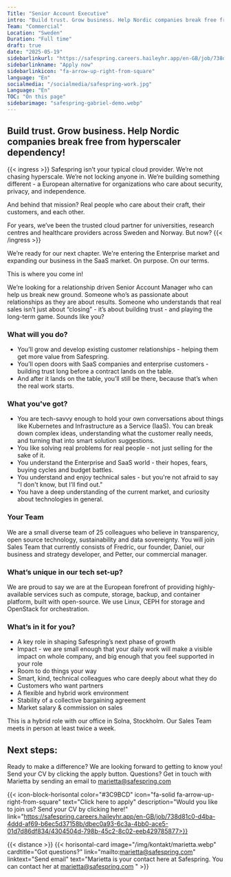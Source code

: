 ```yaml
---
Title: "Senior Account Executive"
intro: "Build trust. Grow business. Help Nordic companies break free from hyperscaler dependency!"
Team: "Commercial"
Location: "Sweden"
Duration: "Full time"
draft: true
date: "2025-05-19"
sidebarlinkurl: "https://safespring.careers.haileyhr.app/en-GB/job/738d81c0-d4ba-4ddd-af69-b6ec5d37158b/dbec0a93-6c3a-4bb0-ace5-01d7d86df834/4304504d-798b-45c2-8c02-eeb429785877"
sidebarlinkname: "Apply now"
sidebarlinkicon: "fa-arrow-up-right-from-square"
language: "En"
socialmedia: "/socialmedia/safespring-work.jpg"
Language: "En"
TOC: "On this page"
sidebarimage: "safespring-gabriel-demo.webp"
---
```


## Build trust. Grow business. Help Nordic companies break free from hyperscaler dependency!

{{< ingress >}}
Safespring isn’t your typical cloud provider. We’re not chasing hyperscale. We’re not locking anyone in. We’re building something different - a  European alternative for organizations who care about security, privacy, and independence.

And behind that mission? Real people who care about their craft, their customers, and each other.

For years, we’ve been the trusted cloud partner for universities, research centres and healthcare providers across Sweden and Norway. But now? 
{{< /ingress >}}

We’re ready for our next chapter. We're entering the Enterprise market and expanding our business in the SaaS market. On purpose. On our terms.

This is where you come in! 

We’re looking for a relationship driven Senior Account Manager who can help us break new ground. Someone who’s as passionate about relationships as they are about results. Someone who understands that real sales isn’t just about “closing” - it’s about building trust - and playing the long-term game. Sounds like you?

### What will you do?
- You’ll grow and develop existing customer relationships -  helping them get more value from Safespring.
- You’ll open doors with SaaS companies and enterprise customers - building trust long before a contract lands on the table.
- And after it lands on the table, you’ll still be there, because that’s when the real work starts.

### What you've got?
- You are tech-savvy enough to hold your own conversations about things like Kubernetes and Infrastructure as a Service (IaaS). You can break down complex ideas, understanding what the customer really needs, and turning that into smart solution suggestions. 
- You like solving real problems for real people - not just selling for the sake of it.
- You understand the Enterprise and SaaS world - their hopes, fears, buying cycles and budget battles.
- You understand and enjoy technical sales - but you're not afraid to say "I don't know, but I’ll find out."
- You have a deep understanding of the current market, and curiosity about technologies in general.

### Your Team
We are a small diverse team of 25 colleagues who believe in transparency, open source technology, sustainability and data sovereignty. You will join Sales Team that currently consists of Fredric, our founder, Daniel, our business and strategy developer, and Petter, our commercial manager.

### What’s unique in our tech set-up?
We are proud to say we are at the European forefront of providing highly-available services such as compute, storage, backup, and container platform, built with open-source. We use Linux, CEPH for storage and OpenStack for orchestration.

### What’s in it for you?

- A key role in shaping Safespring’s next phase of growth
- Impact - we are small enough that your daily work will make a visible impact on whole company, and big enough that you feel supported in your role
- Room to do things your way 
- Smart, kind, technical colleagues who care deeply about what they do
- Customers who want partners
- A flexible and hybrid work environment 
- Stability of a collective bargaining agreement
- Market salary & commission on sales 

This is a hybrid role with our office in Solna, Stockholm. Our Sales Team meets in person at least twice a week.


## Next steps: 
Ready to make a difference? We are looking forward to getting to know you!
Send your CV by clicking the apply button. 
Questions? Get in touch with Marietta by sending an email to marietta@safespring.com 

{{< icon-block-horisontal color="#3C9BCD" icon="fa-solid fa-arrow-up-right-from-square" text="Click here to apply" description="Would you like to join us? Send your CV by clicking here!" link="https://safespring.careers.haileyhr.app/en-GB/job/738d81c0-d4ba-4ddd-af69-b6ec5d37158b/dbec0a93-6c3a-4bb0-ace5-01d7d86df834/4304504d-798b-45c2-8c02-eeb429785877>}}


{{< distance >}}
{{< horisontal-card image="/img/kontakt/marietta.webp" cardtitle="Got questions?" link="mailto:marietta@safespring.com" linktext="Send email" text="Marietta is your contact here at Safespring. You can contact her at marietta@safespring.com " >}}

